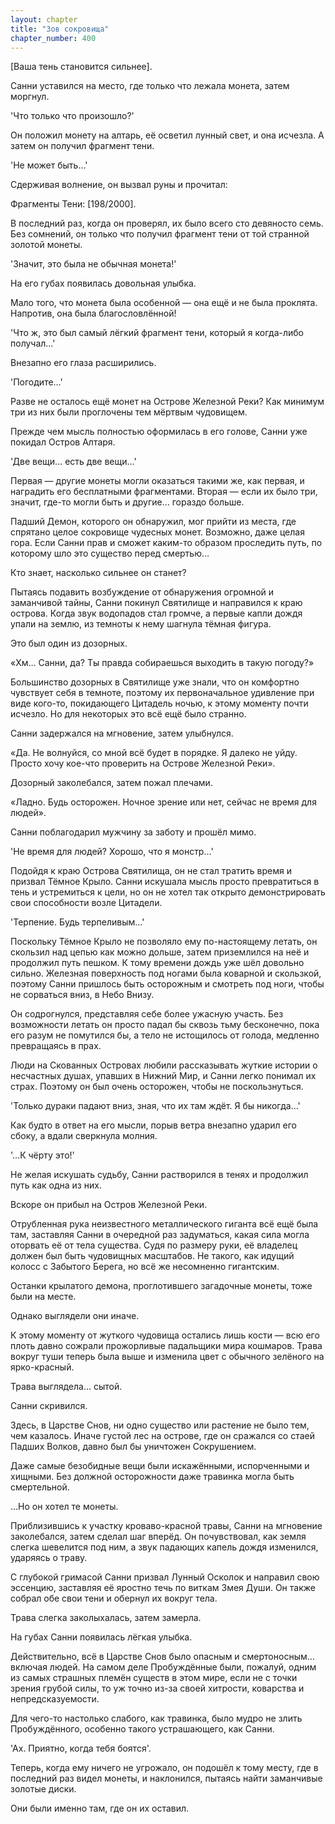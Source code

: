 ```yaml
---
layout: chapter
title: "Зов сокровища"
chapter_number: 400
---
```


[Ваша тень становится сильнее].

Санни уставился на место, где только что лежала монета, затем моргнул.

'Что только что произошло?'

Он положил монету на алтарь, её осветил лунный свет, и она исчезла. А затем он получил фрагмент тени.

'Не может быть…'

Сдерживая волнение, он вызвал руны и прочитал:

Фрагменты Тени: [198/2000].

В последний раз, когда он проверял, их было всего сто девяносто семь. Без сомнений, он только что получил фрагмент тени от той странной золотой монеты.

'Значит, это была не обычная монета!'

На его губах появилась довольная улыбка.

Мало того, что монета была особенной — она ещё и не была проклята. Напротив, она была благословлённой!

'Что ж, это был самый лёгкий фрагмент тени, который я когда-либо получал…'

Внезапно его глаза расширились.

'Погодите…'

Разве не осталось ещё монет на Острове Железной Реки? Как минимум три из них были проглочены тем мёртвым чудовищем.

Прежде чем мысль полностью оформилась в его голове, Санни уже покидал Остров Алтаря.

'Две вещи… есть две вещи…'

Первая — другие монеты могли оказаться такими же, как первая, и наградить его бесплатными фрагментами. Вторая — если их было три, значит, где-то могли быть и другие… гораздо больше.

Падший Демон, которого он обнаружил, мог прийти из места, где спрятано целое сокровище чудесных монет. Возможно, даже целая гора. Если Санни прав и сможет каким-то образом проследить путь, по которому шло это существо перед смертью…

Кто знает, насколько сильнее он станет?

Пытаясь подавить возбуждение от обнаружения огромной и заманчивой тайны, Санни покинул Святилище и направился к краю острова. Когда звук водопадов стал громче, а первые капли дождя упали на землю, из темноты к нему шагнула тёмная фигура.

Это был один из дозорных.

«Хм… Санни, да? Ты правда собираешься выходить в такую погоду?»

Большинство дозорных в Святилище уже знали, что он комфортно чувствует себя в темноте, поэтому их первоначальное удивление при виде кого-то, покидающего Цитадель ночью, к этому моменту почти исчезло. Но для некоторых это всё ещё было странно.

Санни задержался на мгновение, затем улыбнулся.

«Да. Не волнуйся, со мной всё будет в порядке. Я далеко не уйду. Просто хочу кое-что проверить на Острове Железной Реки».

Дозорный заколебался, затем пожал плечами.

«Ладно. Будь осторожен. Ночное зрение или нет, сейчас не время для людей».

Санни поблагодарил мужчину за заботу и прошёл мимо.

'Не время для людей? Хорошо, что я монстр…'

Подойдя к краю Острова Святилища, он не стал тратить время и призвал Тёмное Крыло. Санни искушала мысль просто превратиться в тень и устремиться к цели, но он не хотел так открыто демонстрировать свои способности возле Цитадели.

'Терпение. Будь терпеливым…'

Поскольку Тёмное Крыло не позволяло ему по-настоящему летать, он скользил над цепью как можно дольше, затем приземлился на неё и продолжил путь пешком. К тому времени дождь уже шёл довольно сильно. Железная поверхность под ногами была коварной и скользкой, поэтому Санни пришлось быть осторожным и смотреть под ноги, чтобы не сорваться вниз, в Небо Внизу.

Он содрогнулся, представляя себе более ужасную участь. Без возможности летать он просто падал бы сквозь тьму бесконечно, пока его разум не помутился бы, а тело не истощилось от голода, медленно превращаясь в прах.

Люди на Скованных Островах любили рассказывать жуткие истории о несчастных душах, упавших в Нижний Мир, и Санни легко понимал их страх. Поэтому он был очень осторожен, чтобы не поскользнуться.

'Только дураки падают вниз, зная, что их там ждёт. Я бы никогда…'

Как будто в ответ на его мысли, порыв ветра внезапно ударил его сбоку, а вдали сверкнула молния.

'…К чёрту это!'

Не желая искушать судьбу, Санни растворился в тенях и продолжил путь как одна из них.

Вскоре он прибыл на Остров Железной Реки.

Отрубленная рука неизвестного металлического гиганта всё ещё была там, заставляя Санни в очередной раз задуматься, какая сила могла оторвать её от тела существа. Судя по размеру руки, её владелец должен был быть чудовищных масштабов. Не такого, как идущий колосс с Забытого Берега, но всё же несомненно гигантским.

Останки крылатого демона, проглотившего загадочные монеты, тоже были на месте.

Однако выглядели они иначе.

К этому моменту от жуткого чудовища остались лишь кости — всю его плоть давно сожрали прожорливые падальщики мира кошмаров. Трава вокруг туши теперь была выше и изменила цвет с обычного зелёного на ярко-красный.

Трава выглядела… сытой.

Санни скривился.

Здесь, в Царстве Снов, ни одно существо или растение не было тем, чем казалось. Иначе густой лес на острове, где он сражался со стаей Падших Волков, давно был бы уничтожен Сокрушением.

Даже самые безобидные вещи были искажёнными, испорченными и хищными. Без должной осторожности даже травинка могла быть смертельной.

…Но он хотел те монеты.

Приблизившись к участку кроваво-красной травы, Санни на мгновение заколебался, затем сделал шаг вперёд. Он почувствовал, как земля слегка шевелится под ним, а звук падающих капель дождя изменился, ударяясь о траву.

С глубокой гримасой Санни призвал Лунный Осколок и направил свою эссенцию, заставляя её яростно течь по виткам Змея Души. Он также собрал обе свои тени и обернул их вокруг тела.

Трава слегка заколыхалась, затем замерла.

На губах Санни появилась лёгкая улыбка.

Действительно, всё в Царстве Снов было опасным и смертоносным… включая людей. На самом деле Пробуждённые были, пожалуй, одним из самых страшных племён существ в этом мире, если не с точки зрения грубой силы, то уж точно из-за своей хитрости, коварства и непредсказуемости.

Для чего-то настолько слабого, как травинка, было мудро не злить Пробуждённого, особенно такого устрашающего, как Санни.

'Ах. Приятно, когда тебя боятся'.

Теперь, когда ему ничего не угрожало, он подошёл к тому месту, где в последний раз видел монеты, и наклонился, пытаясь найти заманчивые золотые диски.

Они были именно там, где он их оставил.